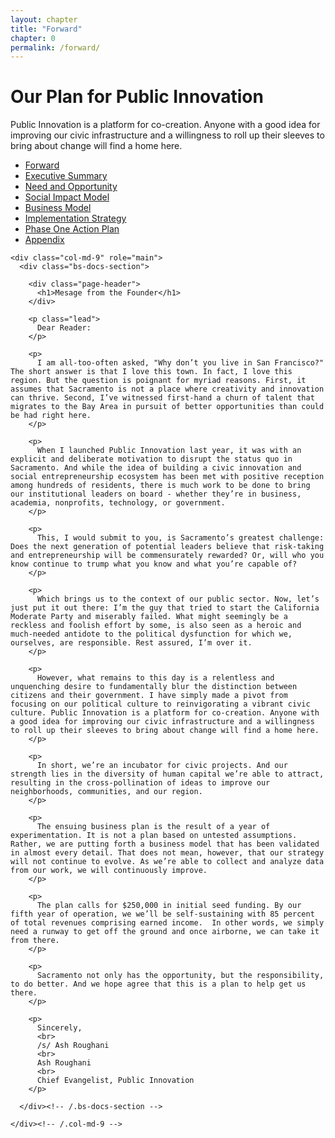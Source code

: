 ```yaml
--- 
layout: chapter
title: "Forward"
chapter: 0
permalink: /forward/
---
```


<!-- Docs page layout -->
<div class="bs-header" id="content">
  <div class="container">
    <h1>Our Plan for Public Innovation</h1>
    <p>
      Public Innovation is a platform for co-creation. Anyone with a good idea for improving our civic infrastructure and a willingness to roll up their sleeves to bring about change will find a home here.
    </p>
  </div>
</div>

<div class="container bs-docs-container">
  <div class="row">
    <div class="col-md-3">
      <div class="bs-sidebar hidden-print" role="complementary">
        <ul class="nav bs-sidenav">
          <li class="active"><a href="/chapters/forward/">Forward</a></li>
          <li><a href="/chapters/executive-summary/">Executive Summary</a></li>
          <li><a href="/chapters/need-and-opportunity">Need and Opportunity</a></li>
          <li><a href="/chapters/social-impact-model/">Social Impact Model</a></li>
          <li><a href="/chapters/business-model/">Business Model</a></li>
          <li><a href="/chapters/implementation-strategy/">Implementation Strategy</a></li>
          <li><a href="/chapters/phase-one/">Phase One Action Plan</a></li>
          <li><a href="/chapters/appendix/">Appendix</a></li>
        </ul>
      </div>
    </div>

    <div class="col-md-9" role="main">
      <div class="bs-docs-section">

        <div class="page-header">
          <h1>Mesage from the Founder</h1>
        </div>

        <p class="lead">
          Dear Reader:
        </p>

        <p>
          I am all-too-often asked, "Why don’t you live in San Francisco?" The short answer is that I love this town. In fact, I love this region. But the question is poignant for myriad reasons. First, it assumes that Sacramento is not a place where creativity and innovation can thrive. Second, I’ve witnessed first-hand a churn of talent that migrates to the Bay Area in pursuit of better opportunities than could be had right here.
        </p>

        <p>
          When I launched Public Innovation last year, it was with an explicit and deliberate motivation to disrupt the status quo in Sacramento. And while the idea of building a civic innovation and social entrepreneurship ecosystem has been met with positive reception among hundreds of residents, there is much work to be done to bring our institutional leaders on board - whether they’re in business, academia, nonprofits, technology, or government.
        </p>

        <p>
          This, I would submit to you, is Sacramento’s greatest challenge: Does the next generation of potential leaders believe that risk-taking and entrepreneurship will be commensurately rewarded? Or, will who you know continue to trump what you know and what you’re capable of?
        </p>

        <p>
          Which brings us to the context of our public sector. Now, let’s just put it out there: I’m the guy that tried to start the California Moderate Party and miserably failed. What might seemingly be a reckless and foolish effort by some, is also seen as a heroic and much-needed antidote to the political dysfunction for which we, ourselves, are responsible. Rest assured, I’m over it.
        </p>

        <p>
          However, what remains to this day is a relentless and unquenching desire to fundamentally blur the distinction between citizens and their government. I have simply made a pivot from focusing on our political culture to reinvigorating a vibrant civic culture. Public Innovation is a platform for co-creation. Anyone with a good idea for improving our civic infrastructure and a willingness to roll up their sleeves to bring about change will find a home here.
        </p>

        <p>
          In short, we’re an incubator for civic projects. And our strength lies in the diversity of human capital we’re able to attract, resulting in the cross-pollination of ideas to improve our neighborhoods, communities, and our region. 
        </p>

        <p>
          The ensuing business plan is the result of a year of experimentation. It is not a plan based on untested assumptions. Rather, we are putting forth a business model that has been validated in almost every detail. That does not mean, however, that our strategy will not continue to evolve. As we’re able to collect and analyze data from our work, we will continuously improve.
        </p>

        <p>
          The plan calls for $250,000 in initial seed funding. By our fifth year of operation, we we’ll be self-sustaining with 85 percent of total revenues comprising earned income.  In other words, we simply need a runway to get off the ground and once airborne, we can take it from there.
        </p>

        <p>
          Sacramento not only has the opportunity, but the responsibility, to do better. And we hope agree that this is a plan to help get us there. 
        </p>

        <p>
          Sincerely,
          <br>
          /s/ Ash Roughani
          <br>
          Ash Roughani
          <br>
          Chief Evangelist, Public Innovation
        </p>

      </div><!-- /.bs-docs-section -->

    </div><!-- /.col-md-9 -->
  </div><!-- /.row -->
</div><!-- /.container.bs-docs-container -->
